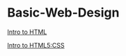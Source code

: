 # Basic-Web-Design

<a href="Demo/index.html">Intro to HTML</a>

<a href="Intro to HTML5:CSS/index.html">Intro to HTML5:CSS</a>